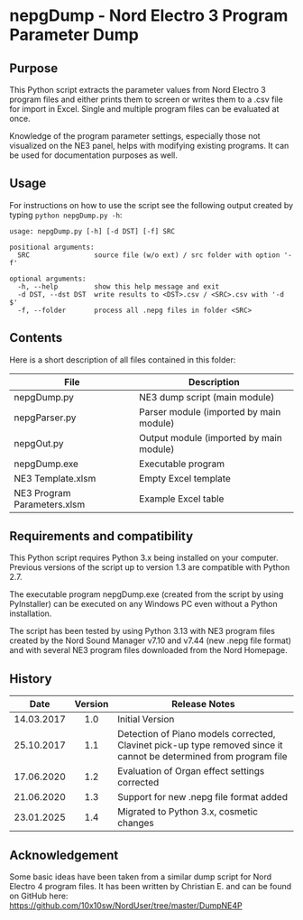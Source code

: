 # nepgDump - Nord Electro 3 Program Parameter Dump

## Purpose
This Python script extracts the parameter values from Nord Electro 3 program files and either prints them to screen or writes them to a .csv file for import in Excel. Single and multiple program files can be evaluated at once.

Knowledge of the program parameter settings, especially those not visualized on the NE3 panel, helps with modifying existing programs. It can be used for documentation purposes as well.

## Usage
For instructions on how to use the script see the following output created by typing `python nepgDump.py -h`:

```
usage: nepgDump.py [-h] [-d DST] [-f] SRC

positional arguments:
  SRC                source file (w/o ext) / src folder with option '-f'

optional arguments:
  -h, --help         show this help message and exit
  -d DST, --dst DST  write results to <DST>.csv / <SRC>.csv with '-d $'
  -f, --folder       process all .nepg files in folder <SRC>
```

## Contents
Here is a short description of all files contained in this folder:

File | Description
---- | -----------
nepgDump.py | NE3 dump script (main module)
nepgParser.py | Parser module (imported by main module)
nepgOut.py | Output module (imported by main module)
nepgDump.exe | Executable program
NE3 Template.xlsm | Empty Excel template
NE3 Program Parameters.xlsm | Example Excel table

## Requirements and compatibility
This Python script requires Python 3.x being installed on your computer. Previous versions of the script up to version 1.3 are compatible with Python 2.7.

The executable program nepgDump.exe (created from the script by using PyInstaller) can be executed on any Windows PC even without a Python installation.

The script has been tested by using Python 3.13 with NE3 program files created by the Nord Sound Manager v7.10 and v7.44 (new .nepg file format) and with several NE3 program files downloaded from the Nord Homepage.

## History
Date | Version | Release Notes
---- |:-------:| -------------
14.03.2017 | 1.0 | Initial Version  
25.10.2017 | 1.1 | Detection of Piano models corrected, Clavinet pick-up type removed since it cannot be determined from program file
17.06.2020 | 1.2 | Evaluation of Organ effect settings corrected
21.06.2020 | 1.3 | Support for new .nepg file format added
23.01.2025 | 1.4 | Migrated to Python 3.x, cosmetic changes

## Acknowledgement
Some basic ideas have been taken from a similar dump script for Nord Electro 4 program files. It has been written by Christian E. and can be found on GitHub here: https://github.com/10x10sw/NordUser/tree/master/DumpNE4P
